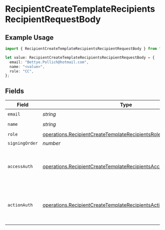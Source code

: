 # RecipientCreateTemplateRecipientsRecipientRequestBody

## Example Usage

```typescript
import { RecipientCreateTemplateRecipientsRecipientRequestBody } from "@documenso/sdk-typescript/models/operations";

let value: RecipientCreateTemplateRecipientsRecipientRequestBody = {
  email: "Bettye.Pollich@hotmail.com",
  name: "<value>",
  role: "CC",
};
```

## Fields

| Field                                                                                                                                                  | Type                                                                                                                                                   | Required                                                                                                                                               | Description                                                                                                                                            |
| ------------------------------------------------------------------------------------------------------------------------------------------------------ | ------------------------------------------------------------------------------------------------------------------------------------------------------ | ------------------------------------------------------------------------------------------------------------------------------------------------------ | ------------------------------------------------------------------------------------------------------------------------------------------------------ |
| `email`                                                                                                                                                | *string*                                                                                                                                               | :heavy_check_mark:                                                                                                                                     | N/A                                                                                                                                                    |
| `name`                                                                                                                                                 | *string*                                                                                                                                               | :heavy_check_mark:                                                                                                                                     | N/A                                                                                                                                                    |
| `role`                                                                                                                                                 | [operations.RecipientCreateTemplateRecipientsRoleRequestBody](../../models/operations/recipientcreatetemplaterecipientsrolerequestbody.md)             | :heavy_check_mark:                                                                                                                                     | N/A                                                                                                                                                    |
| `signingOrder`                                                                                                                                         | *number*                                                                                                                                               | :heavy_minus_sign:                                                                                                                                     | N/A                                                                                                                                                    |
| `accessAuth`                                                                                                                                           | [operations.RecipientCreateTemplateRecipientsAccessAuthRequestBody](../../models/operations/recipientcreatetemplaterecipientsaccessauthrequestbody.md) | :heavy_minus_sign:                                                                                                                                     | The type of authentication required for the recipient to access the document.                                                                          |
| `actionAuth`                                                                                                                                           | [operations.RecipientCreateTemplateRecipientsActionAuthRequestBody](../../models/operations/recipientcreatetemplaterecipientsactionauthrequestbody.md) | :heavy_minus_sign:                                                                                                                                     | The type of authentication required for the recipient to sign the document.                                                                            |